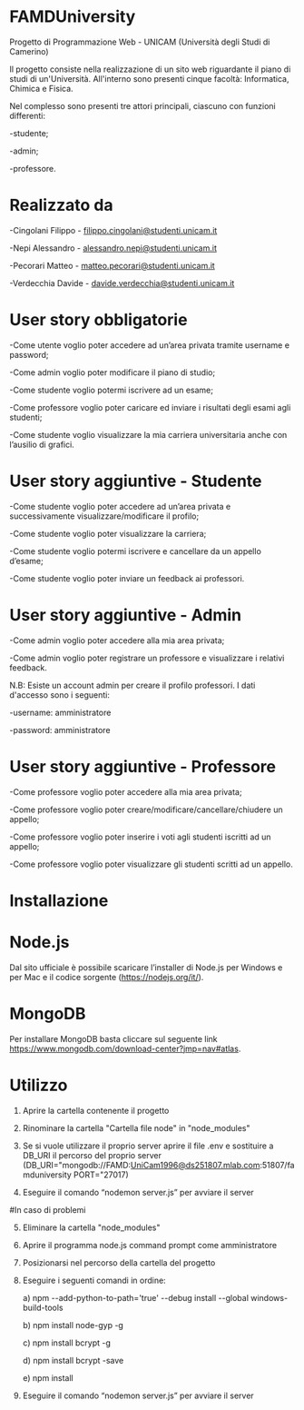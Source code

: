 # FAMDUniversity
Progetto di Programmazione Web - UNICAM (Università degli Studi di Camerino)

Il progetto consiste nella realizzazione di un sito web riguardante il piano di studi di un'Università. All'interno sono presenti cinque facoltà: Informatica, Chimica e Fisica.

Nel complesso sono presenti tre attori principali, ciascuno con funzioni differenti:

-studente;

-admin;

-professore.

# Realizzato da
-Cingolani Filippo - filippo.cingolani@studenti.unicam.it

-Nepi Alessandro - alessandro.nepi@studenti.unicam.it

-Pecorari Matteo - matteo.pecorari@studenti.unicam.it

-Verdecchia Davide - davide.verdecchia@studenti.unicam.it

# User story obbligatorie
-Come utente voglio poter accedere ad un’area privata tramite username e password;

-Come admin voglio poter modificare il piano di studio;

-Come studente voglio potermi iscrivere ad un esame;

-Come professore voglio poter caricare ed inviare i risultati degli esami agli studenti;

-Come studente voglio visualizzare la mia carriera universitaria anche con l’ausilio di grafici.

# User story aggiuntive - Studente
-Come studente voglio poter accedere ad un’area privata e successivamente visualizzare/modificare il profilo;

-Come studente voglio poter visualizzare la carriera;

-Come studente voglio potermi iscrivere e cancellare da un appello d’esame;

-Come studente voglio poter inviare un feedback ai professori.

# User story aggiuntive - Admin
-Come admin voglio poter accedere alla mia area privata;

-Come admin voglio poter registrare un professore e visualizzare i relativi feedback.

N.B: Esiste un account admin per creare il profilo professori. I dati d'accesso sono i seguenti:

-username: amministratore

-password: amministratore

# User story aggiuntive - Professore
-Come professore voglio poter accedere alla mia area privata;

-Come professore voglio poter creare/modificare/cancellare/chiudere un appello;

-Come professore voglio poter inserire i voti agli studenti iscritti ad un appello;

-Come professore voglio poter visualizzare gli studenti scritti ad un appello.

# Installazione

# Node.js

Dal sito ufficiale è possibile scaricare l’installer di Node.js per Windows e per Mac e il codice sorgente (https://nodejs.org/it/).

# MongoDB

Per installare MongoDB basta cliccare sul seguente link https://www.mongodb.com/download-center?jmp=nav#atlas.

# Utilizzo

1. Aprire la cartella contenente il progetto

2. Rinominare la cartella "Cartella file node" in "node_modules"

3. Se si vuole utilizzare il proprio server aprire il file .env e sostituire a DB_URI il percorso del proprio server
(DB_URI="mongodb://FAMD:UniCam1996@ds251807.mlab.com:51807/famduniversity
PORT="27017)

4. Eseguire il comando “nodemon server.js” per avviare il server

 #In caso di problemi

5. Eliminare la cartella "node_modules"

6. Aprire il programma node.js command prompt come amministratore

7. Posizionarsi nel percorso della cartella del progetto

8. Eseguire i seguenti comandi in ordine:

   a) npm --add-python-to-path='true' --debug install --global windows-build-tools

   b) npm install node-gyp -g

   c) npm install bcrypt -g

   d) npm install bcrypt -save

   e) npm install

9. Eseguire il comando “nodemon server.js” per avviare il server

